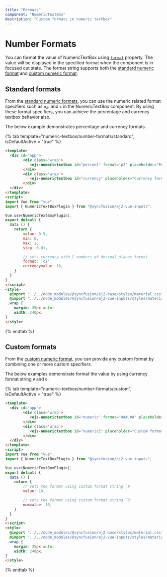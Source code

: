 ```yaml
---
title: "Formats"
component: "NumericTextBox"
description: "Custom formats in numeric textbox"
---
```


# Number Formats

You can format the value of NumericTextBox using [`format`](../api/numerictextbox#format) property.
The value will be displayed in the specified format when the component is in focused out state. The format string
supports both the [standard numeric format](../common/internationalization#supported-format-string/)
and [custom numeric format](../common/internationalization#custom-number-formatting-and-parsing/).

## Standard formats

From the [standard numeric formats](../common/internationalization#supported-format-string/), you can use the numeric related
format specifiers such as `n`,`p` and `c` in the NumericTextBox component. By using these format specifiers, you can achieve the percentage
and currency textbox behavior also.

The below example demonstrates percentage and currency formats.

{% tab template="numeric-textbox/number-formats/standard", isDefaultActive = "true" %}

```html
<template>
  <div id="app">
        <div class='wrap'>
           <ejs-numerictextbox id="percent" format='p2' placeholder="Percentage format" floatLabelType="Auto" :value="value" :step="step" :min="min" :max="max"></ejs-numerictextbox>
        </div>
        <div class='wrap'>
           <ejs-numerictextbox id="currency" placeholder="Currency format" floatLabelType="Auto" format='c2' :value="currencyvalue"></ejs-numerictextbox>
        </div>
  </div>
</template>
<script>
import Vue from "vue";
import { NumericTextBoxPlugin } from "@syncfusion/ej2-vue-inputs";

Vue.use(NumericTextBoxPlugin);
export default {
  data () {
    return {
        value: 0.5,
        min: 0,
        max: 1,
        step: 0.01,

        // sets currency with 2 numbers of decimal places format
        format: 'c2'
        currencyvalue: 10,
    }
  }
}
</script>
<style>
  @import "../../node_modules/@syncfusion/ej2-base/styles/material.css";
  @import "../../node_modules/@syncfusion/ej2-vue-inputs/styles/material.css";
 .wrap {
    margin: 35px auto;
    width: 240px;
}
</style>
```

{% endtab %}

## Custom formats

From the [custom numeric format](../common/internationalization#custom-number-formatting-and-parsing/), you can provide any custom format by
combining one or more custom specifiers.

The below examples demonstrate format the value by using currency format string `#` and `0`.

{% tab template="numeric-textbox/number-formats/custom", isDefaultActive = "true" %}

```html
<template>
  <div id="app">
        <div class='wrap'>
           <ejs-numerictextbox id="numeric" format='###.##' placeholder="Custom format string #" floatLabelType="Auto" :value="value"></ejs-numerictextbox>
        </div>
        <div class='wrap'>
           <ejs-numerictextbox id="numeric1" placeholder="Custom format string 0" floatLabelType="Auto" format='000.00' :value="numvalue"></ejs-numerictextbox>
        </div>
  </div>
</template>
<script>
import Vue from "vue";
import { NumericTextBoxPlugin } from "@syncfusion/ej2-vue-inputs";

Vue.use(NumericTextBoxPlugin);
export default {
  data () {
    return {
        // sets the format using custom format string `#`
        value: 10,

        // sets the format using custom format string `0`
        numvalue: 10,
    }
  }
}
</script>
<style>
  @import "../../node_modules/@syncfusion/ej2-base/styles/material.css";
  @import "../../node_modules/@syncfusion/ej2-vue-inputs/styles/material.css";
 .wrap {
    margin: 35px auto;
    width: 240px;
}
</style>
```

{% endtab %}